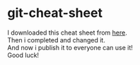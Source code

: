 # git-cheat-sheet

I downloaded this cheat sheet from <a href=https://education.github.com/git-cheat-sheet-education.pdf>here</a>.
<br>
Then i completed and changed it.
<br>
And now i publish it to everyone can use it!
<br>
Good luck!
